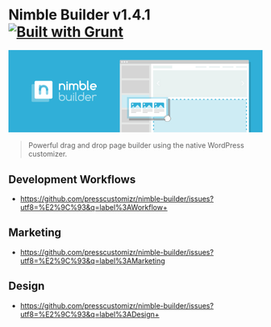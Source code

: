 # Nimble Builder v1.4.1 [![Built with Grunt](https://cdn.gruntjs.com/builtwith.png)](http://gruntjs.com/)
![Nimble Builder](/nimble.jpg)

> Powerful drag and drop page builder using the native WordPress customizer.

## Development Workflows
- https://github.com/presscustomizr/nimble-builder/issues?utf8=%E2%9C%93&q=label%3AWorkflow+

## Marketing
- https://github.com/presscustomizr/nimble-builder/issues?utf8=%E2%9C%93&q=label%3AMarketing

## Design
- https://github.com/presscustomizr/nimble-builder/issues?utf8=%E2%9C%93&q=label%3ADesign+
